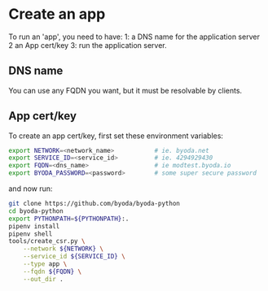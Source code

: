 # Create an app

To run an 'app', you need to have:
1: a DNS name for the application server
2 an App cert/key
3: run the application server.

## DNS name

You can use any FQDN you want, but it must be resolvable by clients.

## App cert/key

To create an app cert/key, first set these environment variables:

```bash
export NETWORK=<network_name>           # ie. byoda.net
export SERVICE_ID=<service_id>          # ie. 4294929430
export FQDN=<dns_name>                  # ie modtest.byoda.io
export BYODA_PASSWORD=<password>        # some super secure password
```

and now run:

```bash
git clone https://github.com/byoda/byoda-python
cd byoda-python
export PYTHONPATH=${PYTHONPATH}:.
pipenv install
pipenv shell
tools/create_csr.py \
    --network ${NETWORK} \
    --service_id ${SERVICE_ID} \
    --type app \
    --fqdn ${FQDN} \
    --out_dir .
```
